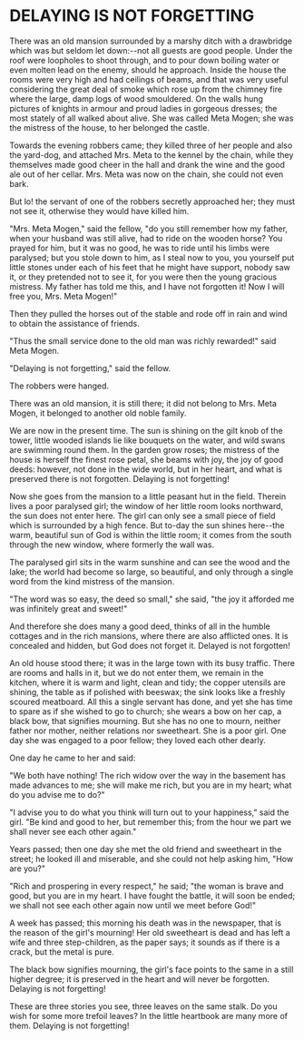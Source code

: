 # DELAYING IS NOT FORGETTING

There was an old mansion surrounded by a marshy ditch with a
drawbridge which was but seldom let down:--not all guests are good
people. Under the roof were loopholes to shoot through, and to pour
down boiling water or even molten lead on the enemy, should he
approach. Inside the house the rooms were very high and had ceilings
of beams, and that was very useful considering the great deal of smoke
which rose up from the chimney fire where the large, damp logs of wood
smouldered. On the walls hung pictures of knights in armour and
proud ladies in gorgeous dresses; the most stately of all walked about
alive. She was called Meta Mogen; she was the mistress of the house,
to her belonged the castle.

Towards the evening robbers came; they killed three of her
people and also the yard-dog, and attached Mrs. Meta to the kennel
by the chain, while they themselves made good cheer in the hall and
drank the wine and the good ale out of her cellar. Mrs. Meta was now
on the chain, she could not even bark.

But lo! the servant of one of the robbers secretly approached her;
they must not see it, otherwise they would have killed him.

"Mrs. Meta Mogen," said the fellow, "do you still remember how
my father, when your husband was still alive, had to ride on the
wooden horse? You prayed for him, but it was no good, he was to ride
until his limbs were paralysed; but you stole down to him, as I
steal now to you, you yourself put little stones under each of his
feet that he might have support, nobody saw it, or they pretended
not to see it, for you were then the young gracious mistress. My
father has told me this, and I have not forgotten it! Now I will
free you, Mrs. Meta Mogen!"

Then they pulled the horses out of the stable and rode off in rain
and wind to obtain the assistance of friends.

"Thus the small service done to the old man was richly
rewarded!" said Meta Mogen.

"Delaying is not forgetting," said the fellow.

The robbers were hanged.


There was an old mansion, it is still there; it did not belong
to Mrs. Meta Mogen, it belonged to another old noble family.

We are now in the present time. The sun is shining on the gilt
knob of the tower, little wooded islands lie like bouquets on the
water, and wild swans are swimming round them. In the garden grow
roses; the mistress of the house is herself the finest rose petal, she
beams with joy, the joy of good deeds: however, not done in the wide
world, but in her heart, and what is preserved there is not forgotten.
Delaying is not forgetting!

Now she goes from the mansion to a little peasant hut in the
field. Therein lives a poor paralysed girl; the window of her little
room looks northward, the sun does not enter here. The girl can only
see a small piece of field which is surrounded by a high fence. But
to-day the sun shines here--the warm, beautiful sun of God is within
the little room; it comes from the south through the new window, where
formerly the wall was.

The paralysed girl sits in the warm sunshine and can see the
wood and the lake; the world had become so large, so beautiful, and
only through a single word from the kind mistress of the mansion.

"The word was so easy, the deed so small," she said, "the joy it
afforded me was infinitely great and sweet!"

And therefore she does many a good deed, thinks of all in the
humble cottages and in the rich mansions, where there are also
afflicted ones. It is concealed and hidden, but God does not forget
it. Delayed is not forgotten!


An old house stood there; it was in the large town with its busy
traffic. There are rooms and halls in it, but we do not enter them, we
remain in the kitchen, where it is warm and light, clean and tidy; the
copper utensils are shining, the table as if polished with beeswax;
the sink looks like a freshly scoured meatboard. All this a single
servant has done, and yet she has time to spare as if she wished to go
to church; she wears a bow on her cap, a black bow, that signifies
mourning. But she has no one to mourn, neither father nor mother,
neither relations nor sweetheart. She is a poor girl. One day she
was engaged to a poor fellow; they loved each other dearly.

One day he came to her and said:

"We both have nothing! The rich widow over the way in the basement
has made advances to me; she will make me rich, but you are in my
heart; what do you advise me to do?"

"I advise you to do what you think will turn out to your
happiness," said the girl. "Be kind and good to her, but remember
this; from the hour we part we shall never see each other again."

Years passed; then one day she met the old friend and sweetheart
in the street; he looked ill and miserable, and she could not help
asking him, "How are you?"

"Rich and prospering in every respect," he said; "the woman is
brave and good, but you are in my heart. I have fought the battle,
it will soon be ended; we shall not see each other again now until
we meet before God!"

A week has passed; this morning his death was in the newspaper,
that is the reason of the girl's mourning! Her old sweetheart is
dead and has left a wife and three step-children, as the paper says;
it sounds as if there is a crack, but the metal is pure.

The black bow signifies mourning, the girl's face points to the
same in a still higher degree; it is preserved in the heart and will
never be forgotten. Delaying is not forgetting!


These are three stories you see, three leaves on the same stalk.
Do you wish for some more trefoil leaves? In the little heartbook
are many more of them. Delaying is not forgetting!




